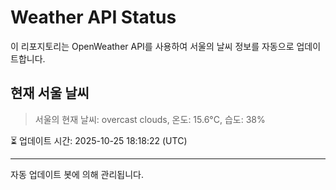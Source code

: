 
# Weather API Status

이 리포지토리는 OpenWeather API를 사용하여 서울의 날씨 정보를 자동으로 업데이트합니다.

## 현재 서울 날씨
> 서울의 현재 날씨: overcast clouds, 온도: 15.6°C, 습도: 38%

⏳ 업데이트 시간: 2025-10-25 18:18:22 (UTC)

---
자동 업데이트 봇에 의해 관리됩니다.
